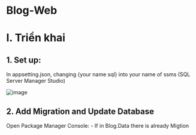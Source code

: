 # Blog-Web
<h1>I. Triển khai</h1>

<h2>1. Set up:</h2>
<doc>In appsetting.json, changing {your name sql} into your name of ssms (SQL Server Manager Studio) </doc>
<doc></doc>

![image](https://github.com/toiQS/Blog-Web/assets/88361704/b0673900-a105-450b-b558-a2b32c8184e2)

<h2>2. Add Migration and Update Database</h2>
<doc>Open Package Manager Console:</doc>
<doc>    - If in Blog.Data there is already Migtion</doc>
